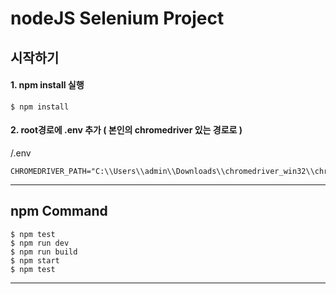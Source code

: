 # nodeJS Selenium Project

## 시작하기

#### 1. npm install 실행
```
$ npm install
```

#### 2. root경로에 .env 추가 ( 본인의 chromedriver 있는 경로로 )
/.env
```
CHROMEDRIVER_PATH="C:\\Users\\admin\\Downloads\\chromedriver_win32\\chromedriver.exe"
```


------------

## npm Command
```
$ npm test 
$ npm run dev
$ npm run build
$ npm start
$ npm test
```


------------



